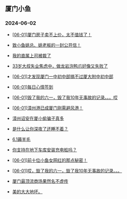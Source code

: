 ## 厦门小鱼 
### 2024-06-02

+ [[06-01]厦门房子卖不上价，太不值钱了！](http://bbs.xmfish.com/read-htm-tid-18198666.html)

+ [致小鱼姚总、姚老板的一封公开信！](http://bbs.xmfish.com/read-htm-tid-18198677.html)

+ [我的直属上司被裁了](http://bbs.xmfish.com/read-htm-tid-18198730.html)

+ [33岁大叔失业焦虑中，做龙岩泡鸭爪好像又失败了](http://bbs.xmfish.com/read-htm-tid-18198639.html)

+ [[06-01]才发现厦门一中初中部搞不过厦大附中初中部](http://bbs.xmfish.com/read-htm-tid-18198734.html)

+ [[06-01]每日心情签到](http://bbs.xmfish.com/read-htm-tid-18198638.html)

+ [[06-01]毁了我的六一，毁了我10年无事故的记录。。。哎](http://bbs.xmfish.com/read-htm-tid-18198660.html)

+ [[06-01]漳州港已成厦门刚需避风港！](http://bbs.xmfish.com/read-htm-tid-18198881.html)

+ [漳州诏安在厦小偷骗子真多](http://bbs.xmfish.com/read-htm-tid-18198646.html)

+ [是什么让你深夜了还睡不着？](http://bbs.xmfish.com/read-htm-tid-18198647.html)

+ [6.1薅羊毛](http://bbs.xmfish.com/read-htm-tid-18198690.html)

+ [你支持在地下车库安装充电桩吗？](http://bbs.xmfish.com/read-htm-tid-18198847.html)

+ [[06-01]前十位小鱼女网红的那点秘密！](http://bbs.xmfish.com/read-htm-tid-18198931.html)

+ [[06-01]哎，毁了我的六一，毁了我10年无事故的记录。。。](http://bbs.xmfish.com/read-htm-tid-18198658.html)

+ [厦门最顶流商场果然名不虚传](http://bbs.xmfish.com/read-htm-tid-18198969.html)

+ [美的大大地坏。](http://bbs.xmfish.com/read-htm-tid-18198862.html)


